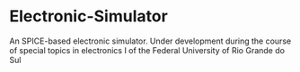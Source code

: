 # Electronic-Simulator
An SPICE-based electronic simulator. Under development during the course of special topics in electronics I of the Federal University of Rio Grande do Sul
